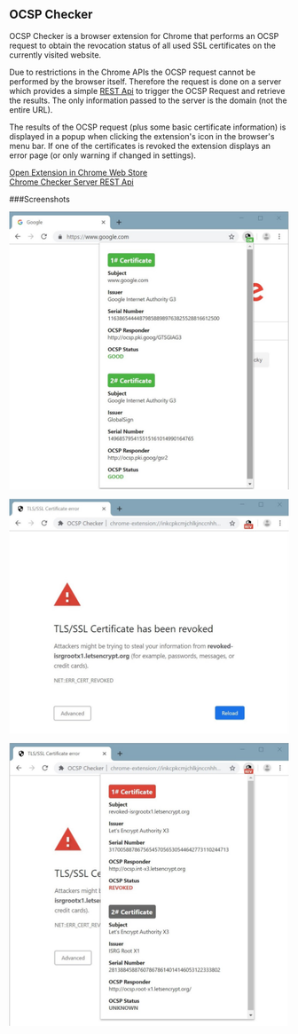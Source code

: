 ## OCSP Checker
OCSP Checker is a browser extension for Chrome that performs an OCSP request to obtain the revocation status of all used SSL certificates on the currently visited website.

Due to restrictions in the Chrome APIs the OCSP request cannot be performed by the browser itself. Therefore the request is done on a server which provides a simple [REST Api](https://github.com/bbindreiter/ocspchecker_server) to trigger the OCSP Request and retrieve the results. The only information passed to the server is the domain (not the entire URL). 

The results of the OCSP request (plus some basic certificate information) is displayed in a popup when clicking the extension's icon in the browser's menu bar. If one of the certificates is revoked the extension displays an error page (or only warning if changed in settings).
 
[Open Extension in Chrome Web Store](https://chrome.google.com/webstore/detail/ocsp-checker/ajgbaimfmdjocihpimgbonjinhkeffnf/)  
[Chrome Checker Server REST Api](https://github.com/bbindreiter/ocspchecker_server)




###Screenshots

![Screenshot](screenshots/ok_popup.jpg)

![Screenshot](screenshots/revoked_error_page.jpg)

![Screenshot](screenshots/revoked_popup.jpg)
